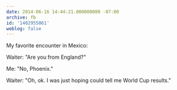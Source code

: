 ```yaml
---
date: 2014-06-16 14:44:21.000000000 -07:00
archive: fb
id: '1402955061'
weblog: false
---
```


My favorite encounter in Mexico:

Waiter: "Are you from England?"

Me: "No, Phoenix."

Waiter: "Oh, ok. I was just hoping could tell me World Cup results."
